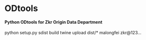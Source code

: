 # ODtools
#### Python ODtools for Zkr Origin Data Department

python setup.py sdist build
twine upload dist/*
malongfei  zkr@123...
